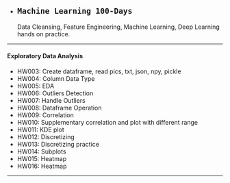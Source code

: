 * ## **`Machine Learning 100-Days`**

   Data Cleansing, Feature Engineering, Machine Learning, Deep Learning hands on practice.

***
#### Exploratory Data Analysis
   - HW003: Create dataframe, read pics, txt, json, npy, pickle
   - HW004: Column Data Type
   - HW005: EDA
   - HW006: Outliers Detection
   - HW007: Handle Outliers
   - HW008: Dataframe Operation
   - HW009: Correlation
   - HW010: Supplementary correlation and plot with different range
   - HW011: KDE plot
   - HW012: Discretizing
   - HW013: Discretizing practice
   - HW014: Subplots
   - HW015: Heatmap
   - HW016: Heatmap
***
